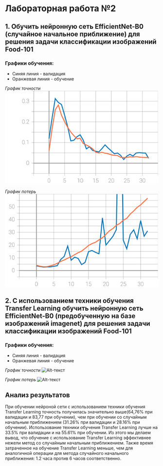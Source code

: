 # Лабораторная работа №2

## 1. Обучить нейронную сеть EfficientNet-B0 (случайное начальное приближение) для решения задачи классификации изображений Food-101

### Графики обучения:
- Синяя линия - валидация
- Оранжевая линия - обучение

*График точности*
![Alt-текст](https://github.com/the-GriS/CNN-food-101/blob/master/diagrams/lab_2_EfficientNet-B0/categorical_accuracy.svg)

*График потерь*
![Alt-текст](https://github.com/the-GriS/CNN-food-101/blob/master/diagrams/lab_2_EfficientNet-B0/loss.svg)

## 2. С использованием техники обучения Transfer Learning обучить нейронную сеть EfficientNet-B0 (предобученную на базе изображений imagenet) для решения задачи классификации изображений Food-101

### Графики обучения:
- Синяя линия - валидация
- Оранжевая линия - обучение

*График точности*
![Alt-текст](https://github.com/the-GriS/CNN-food-101/blob/master/diagrams/lab_2_TransferLearning/epoch_categorical_accuracy.svg)

*График потерь*
![Alt-текст](https://github.com/the-GriS/CNN-food-101/blob/master/diagrams/lab_2_TransferLearning/epoch_loss.svg)

## Анализ результатов
При обучении нейроной сети с использованием техники обучения Transfer Learning точность получилась значительно выше(64,76% при валидации и 83,77 при обучении), чем при обучении со случайным начальным приближением (31.26% при валидации и 28.16% при обучении). Использование техники обучения Transfer Learning лучше на 33.5% при валидации и на 55.61% при обучении. Из этого мы делаем вывод, что обучение с использование  Transfer Learning эффективнее нежели метод со случайным начальным приближением. Также время затраченное на обучение Transfer Learning меньше, чем для аналогичной операции для метода случайного начального приближения: 1.2 часа против 6 часов соответственно.
